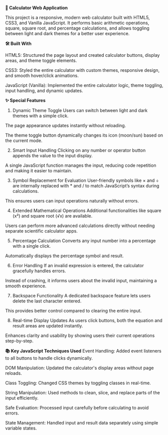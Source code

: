 **📱 Calculator Web Application**

This project is a responsive, modern web calculator built with HTML5, CSS3, and Vanilla JavaScript.
It performs basic arithmetic operations, square, square root, and percentage calculations, and allows toggling between light and dark themes for a better user experience.

**🛠️ Built With**

HTML5: Structured the page layout and created calculator buttons, display areas, and theme toggle elements.

CSS3: Styled the entire calculator with custom themes, responsive design, and smooth hover/click animations.

JavaScript (Vanilla): Implemented the entire calculator logic, theme toggling, input handling, and dynamic updates.

**✨ Special Features**
1. Dynamic Theme Toggle
Users can switch between light and dark themes with a simple click.

The page appearance updates instantly without reloading.

The theme toggle button dynamically changes its icon (moon/sun) based on the current mode.

2. Smart Input Handling
Clicking on any number or operator button appends the value to the input display.

A single JavaScript function manages the input, reducing code repetition and making it easier to maintain.

3. Symbol Replacement for Evaluation
User-friendly symbols like × and ÷ are internally replaced with * and / to match JavaScript’s syntax during calculations.

This ensures users can input operations naturally without errors.

4. Extended Mathematical Operations
Additional functionalities like square (x²) and square root (√x) are available.

Users can perform more advanced calculations directly without needing separate scientific calculator apps.

5. Percentage Calculation
Converts any input number into a percentage with a single click.

Automatically displays the percentage symbol and result.

6. Error Handling
If an invalid expression is entered, the calculator gracefully handles errors.

Instead of crashing, it informs users about the invalid input, maintaining a smooth experience.

7. Backspace Functionality
A dedicated backspace feature lets users delete the last character entered.

This provides better control compared to clearing the entire input.

8. Real-time Display Updates
As users click buttons, both the equation and result areas are updated instantly.

Enhances clarity and usability by showing users their current operations step-by-step.

**📚 Key JavaScript Techniques Used**
Event Handling: Added event listeners to all buttons to handle clicks dynamically.

DOM Manipulation: Updated the calculator's display areas without page reloads.

Class Toggling: Changed CSS themes by toggling classes in real-time.

String Manipulation: Used methods to clean, slice, and replace parts of the input efficiently.

Safe Evaluation: Processed input carefully before calculating to avoid errors.

State Management: Handled input and result data separately using simple variable states.


